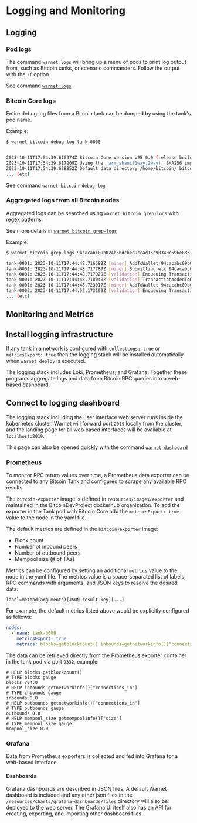 # Logging and Monitoring

## Logging

### Pod logs

The command `warnet logs` will bring up a menu of pods to print log output from,
such as Bitcoin tanks, or scenario commanders. Follow the output with the `-f` option.

See command [`warnet logs`](/docs/warnet.md#warnet-logs)

### Bitcoin Core logs

Entire debug log files from a Bitcoin tank can be dumped by using the tank's
pod name.

Example:

```sh
$ warnet bitcoin debug-log tank-0000


2023-10-11T17:54:39.616974Z Bitcoin Core version v25.0.0 (release build)
2023-10-11T17:54:39.617209Z Using the 'arm_shani(1way,2way)' SHA256 implementation
2023-10-11T17:54:39.628852Z Default data directory /home/bitcoin/.bitcoin
... (etc)
```

See command [`warnet bitcoin debug-log`](/docs/warnet.md#warnet-bitcoin-debug-log)

### Aggregated logs from all Bitcoin nodes

Aggregated logs can be searched using `warnet bitcoin grep-logs` with regex patterns.

See more details in [`warnet bitcoin grep-logs`](/docs/warnet.md#warnet-bitcoin-grep-logs)

Example:

```sh
$ warnet bitcoin grep-logs 94cacabc09b024b56dcbed9ccad15c90340c596e883159bcb5f1d2152997322d

tank-0001: 2023-10-11T17:44:48.716582Z [miner] AddToWallet 94cacabc09b024b56dcbed9ccad15c90340c596e883159bcb5f1d2152997322d  newupdate
tank-0001: 2023-10-11T17:44:48.717787Z [miner] Submitting wtx 94cacabc09b024b56dcbed9ccad15c90340c596e883159bcb5f1d2152997322d to mempool for relay
tank-0001: 2023-10-11T17:44:48.717929Z [validation] Enqueuing TransactionAddedToMempool: txid=94cacabc09b024b56dcbed9ccad15c90340c596e883159bcb5f1d2152997322d wtxid=0cc875e73bb0bd8f892b70b8d1e5154aab64daace8d571efac94c62b8c1da3cf
tank-0001: 2023-10-11T17:44:48.718040Z [validation] TransactionAddedToMempool: txid=94cacabc09b024b56dcbed9ccad15c90340c596e883159bcb5f1d2152997322d wtxid=0cc875e73bb0bd8f892b70b8d1e5154aab64daace8d571efac94c62b8c1da3cf
tank-0001: 2023-10-11T17:44:48.723017Z [miner] AddToWallet 94cacabc09b024b56dcbed9ccad15c90340c596e883159bcb5f1d2152997322d
tank-0002: 2023-10-11T17:44:52.173199Z [validation] Enqueuing TransactionAddedToMempool: txid=94cacabc09b024b56dcbed9ccad15c90340c596e883159bcb5f1d2152997322d wtxid=0cc875e73bb0bd8f892b70b8d1e5154aab64daace8d571efac94c62b8c1da3cf
... (etc)
```


## Monitoring and Metrics

## Install logging infrastructure

If any tank in a network is configured with `collectLogs: true` or `metricsExport: true`
then the logging stack will be installed automatically when `warnet deploy` is executed.

The logging stack includes Loki, Prometheus, and Grafana. Together these programs
aggregate logs and data from Bitcoin RPC queries into a web-based dashboard.

## Connect to logging dashboard

The logging stack including the user interface web server runs inside the kubernetes cluster.
Warnet will forward port `2019` locally from the cluster, and the landing page for all
web based interfaces will be available at `localhost:2019`.

This page can also be opened quickly with the command [`warnet dashboard`](/docs/warnet.md#warnet-dashboard)


### Prometheus

To monitor RPC return values over time, a Prometheus data exporter can be connected
to any Bitcoin Tank and configured to scrape any available RPC results.

The `bitcoin-exporter` image is defined in `resources/images/exporter` and
maintained in the BitcoinDevProject dockerhub organization. To add the exporter
in the Tank pod with Bitcoin Core add the `metricsExport: true` value to the node in the yaml file.

The default metrics are defined in the `bitcoin-exporter` image:
- Block count
- Number of inbound peers
- Number of outbound peers
- Mempool size (# of TXs)

Metrics can be configured by setting an additional `metrics` value to the node in the yaml file. The metrics value is a space-separated list of labels, RPC commands with arguments, and
JSON keys to resolve the desired data:

```
label=method(arguments)[JSON result key][...]
```

For example, the default metrics listed above would be explicitly configured as follows:

```yaml
nodes:
  - name: tank-0000
    metricsExport: true
    metrics: blocks=getblockcount() inbounds=getnetworkinfo()["connections_in"] outbounds=getnetworkinfo()["connections_in"] mempool_size=getmempoolinfo()["size"]
```

The data can be retrieved directly from the Prometheus exporter container in the tank pod via port `9332`, example:

```
# HELP blocks getblockcount()
# TYPE blocks gauge
blocks 704.0
# HELP inbounds getnetworkinfo()["connections_in"]
# TYPE inbounds gauge
inbounds 0.0
# HELP outbounds getnetworkinfo()["connections_in"]
# TYPE outbounds gauge
outbounds 0.0
# HELP mempool_size getmempoolinfo()["size"]
# TYPE mempool_size gauge
mempool_size 0.0
```

### Grafana

Data from Prometheus exporters is collected and fed into Grafana for a
web-based interface.

#### Dashboards

Grafana dashboards are described in JSON files. A default Warnet dashboard
is included and any other json files in the `/resources/charts/grafana-dashboards/files` directory
will also be deployed to the web server. The Grafana UI itself also has an API
for creating, exporting, and importing other dashboard files.
